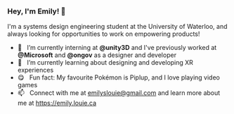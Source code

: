 ### Hey, I'm Emily! 🐧

I'm a systems design engineering student at the University of Waterloo, and always looking for opportunities to work on empowering products!

- 🙌&nbsp;&nbsp;&nbsp;I’m currently interning at **@unity3D** and I've previously worked at **@Microsoft** and **@ongov** as a designer and developer
- 🌱&nbsp;&nbsp;&nbsp;I’m currently learning about designing and developing XR experiences
- 😋&nbsp;&nbsp;&nbsp;Fun fact: My favourite Pokémon is Piplup, and I love playing video games
- 📫&nbsp;&nbsp;&nbsp;Connect with me at emilyslouie@gmail.com and learn more about me at https://emily.louie.ca



